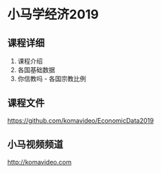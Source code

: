 小马学经济2019
=============

## 课程详细

01. 课程介绍
02. 各国基础数据
03. 你信教吗 - 各国宗教比例

## 课程文件

https://github.com/komavideo/EconomicData2019

## 小马视频频道

http://komavideo.com
